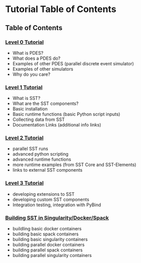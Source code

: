# Tutorial Table of Contents #

## Table of Contents

### [Level 0 Tutorial](Level0Tutorial.md)

* What is PDES? 
* What does a PDES do? 
* Examples of other PDES (parallel discrete event simulator)
* Examples of other simulators
* Why do you care? 

### [Level 1 Tutorial](Level1Tutorial.md)
* What is SST? 
* What are the SST components? 
* Basic installation
* Basic runtime functions (basic Python script inputs)
* Collecting data from SST
* Documentation Links (additional info links)

### [Level 2 Tutorial](Level2Tutorial.md)
* parallel SST runs
* advanced python scripting
* advanced runtime functions
* more runtime examples (from SST Core and SST-Elements)
* links to external SST components

### [Level 3 Tutorial](Level3Tutorial.md)
* developing extensions to SST
* developing custom SST components
* Integration testing, integration with PyBind

### [Building SST in Singularity/Docker/Spack](Containers.md)
* buildling basic docker containers
* building basic spack containers
* building basic singularity containers
* building parallel docker containers
* building parallel spack containers
* building parallel singularity containers
